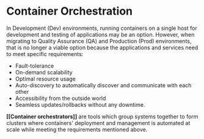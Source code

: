 # Container Orchestration

In Development (Dev) environments, running containers on a single host for development and testing of applications may be an option. However, when migrating to Quality Assurance (QA) and Production (Prod) environments, that is no longer a viable option because the applications and services need to meet specific requirements:

-   Fault-tolerance
-   On-demand scalability
-   Optimal resource usage
-   Auto-discovery to automatically discover and communicate with each other
-   Accessibility from the outside world
-   Seamless updates/rollbacks without any downtime.

**[[Container orchestrators]]** are tools which group systems together to form clusters where containers' deployment and management is automated at scale while meeting the requirements mentioned above.
